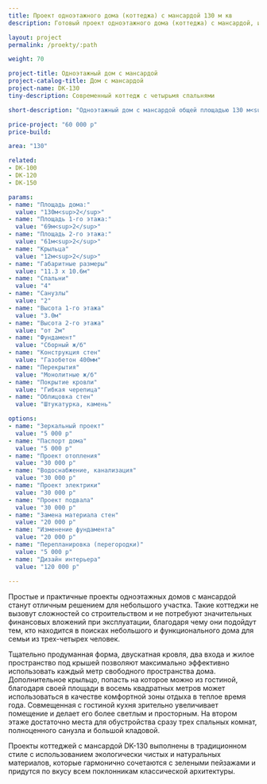 ```yaml
---
title: Проект одноэтажного дома (коттеджа) с мансардой 130 м кв
description: Готовый проект одноэтажного дома (коттеджа) с мансардой, из кирпича, газобетона или пеноблоков. Площадь&#58; 130 м.кв.

layout: project
permalink: /proekty/:path

weight: 70

project-title: Одноэтажный дом с мансардой
project-catalog-title: Дом с мансардой
project-name: DK-130
tiny-description: Современный коттедж с четырьмя спальнями

short-description: "Одноэтажный дом с мансардой общей площадью 130 м<sup>2</sup> из газобетона оштукатурен и облицован каменной кладкой. Здесь есть несколько спален и вместительная гостиная на первом этаже. Она совмещена с кухней-столовой и имеет выход на крыльцо. На втором этаже проектом предусмотрена помещение кладовой. Она понадобится для хранения разной домашней утвари, которая не используется ежедневно. Окна мансардного этажа выходят на улицу перед зданием и на задний дворик."

price-project: "60 000 р"
price-build:

area: "130"

related:
- DK-100
- DK-120
- DK-150

params:
- name: "Площадь дома:"
  value: "130м<sup>2</sup>"
- name: "Площадь 1-го этажа:"
  value: "69м<sup>2</sup>"
- name: "Площадь 2-го этажа:"
  value: "61м<sup>2</sup>"
- name: "Крыльца"
  value: "12м<sup>2</sup>"
- name: "Габаритные размеры"
  value: "11.3 x 10.6м"
- name: "Спальни"
  value: "4"
- name: "Санузлы"
  value: "2"
- name: "Высота 1-го этажа"
  value: "3.0м"
- name: "Высота 2-го этажа"
  value: "от 2м"
- name: "Фундамент"
  value: "Сборный ж/б"
- name: "Конструкция стен"
  value: "Газобетон 400мм"
- name: "Перекрытия"
  value: "Монолитные ж/б"
- name: "Покрытие кровли"
  value: "Гибкая черепица"
- name: "Облицовка стен"
  value: "Штукатурка, камень"

options:
- name: "Зеркальный проект"
  value: "5 000 р"
- name: "Паспорт дома"
  value: "5 000 р"
- name: "Проект отопления"
  value: "30 000 р"
- name: "Водоснабжение, канализация"
  value: "30 000 р"
- name: "Проект электрики"
  value: "30 000 р"
- name: "Проект подвала"
  value: "30 000 р"
- name: "Замена материала стен"
  value: "20 000 р"
- name: "Изменение фундамента"
  value: "20 000 р"
- name: "Перепланировка (перегородки)"
  value: "5 000 р"
- name: "Дизайн интерьера"
  value: "120 000 р"
  
---
```

Простые и практичные проекты одноэтажных домов с мансардой станут отличным решением для небольшого участка. Такие коттеджи не вызовут сложностей со строительством и не потребуют значительных финансовых вложений при эксплуатации, благодаря чему они подойдут тем, кто находится в поисках небольшого и функционального дома для семьи из трех-четырех человек.

Тщательно продуманная форма, двускатная кровля, два входа и жилое пространство под крышей позволяют максимально эффективно использовать каждый метр свободного пространства дома. Дополнительное крыльцо, попасть на которое можно из гостиной, благодаря своей площади в восемь квадратных метров может использоваться в качестве комфортной зоны отдыха в теплое время года. Совмещенная с гостиной кухня зрительно увеличивает помещение и делает его более светлым и просторным. На втором этаже достаточно места для обустройства сразу трех спальных комнат, полноценного санузла и большой кладовой.

Проекты коттеджей с мансардой DK-130 выполнены в традиционном стиле с использованием экологически чистых и натуральных материалов, которые гармонично сочетаются с зелеными пейзажами и придутся по вкусу всем поклонникам классической архитектуры.